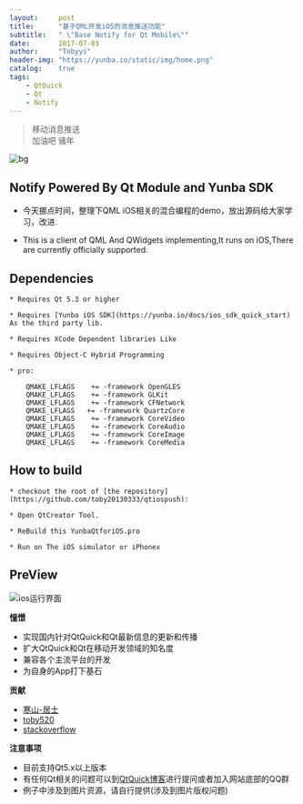 ```yaml
---
layout:     post
title:      "基于QML开发iOS的消息推送功能"
subtitle:   " \"Base Notify for Qt Mobile\""
date:       2017-07-03
author:     "Tobyyi"
header-img: "https://yunba.io/static/img/home.png"
catalog:    true
tags:
    - QtQuick
    - Qt
    - Notify
---
```


>  移动消息推送
> <br/>
>  加油吧 骚年

![bg](https://yunba.io/static/img/introduce.jpg)

## Notify Powered By Qt Module and Yunba SDK

* 今天挪点时间，整理下QML iOS相关的混合编程的demo，放出源码给大家学习，改进.

* This is a client of QML And QWidgets implementing,It runs on iOS,There are currently officially supported.


## Dependencies


    * Requires Qt 5.3 or higher

    * Requires [Yunba iOS SDK](https://yunba.io/docs/ios_sdk_quick_start) As the third party lib.

    * Requires XCode Dependent libraries Like

    * Requires Object-C Hybrid Programming

    * pro:

```
    QMAKE_LFLAGS    += -framework OpenGLES
    QMAKE_LFLAGS    += -framework GLKit
    QMAKE_LFLAGS    += -framework CFNetwork
    QMAKE_LFLAGS   += -framework QuartzCore
    QMAKE_LFLAGS    += -framework CoreVideo
    QMAKE_LFLAGS    += -framework CoreAudio
    QMAKE_LFLAGS    += -framework CoreImage
    QMAKE_LFLAGS    += -framework CoreMedia

```

## How to build

    * checkout the root of [the repository](https://github.com/toby20130333/qtiospush):

    * Open QtCreator Tool.

    * ReBuild this YunbaQtforiOS.pro

    * Run on The iOS simulator or iPhonex

## PreView

![ios运行界面](http://qtddui.b0.upaiyun.com/gitdir/33333.png)

**憧憬**

* 实现国内针对QtQuick和Qt最新信息的更新和传播
* 扩大QtQuick和Qt在移动开发领域的知名度
* 兼容各个主流平台的开发
* 为自身的App打下基石


**贡献**

* [寒山-居士](https://github.com/toby20130333)
* [toby520](http://www.heilqt.com)
* [stackoverflow](https://stackoverflow.com/questions/22393287/qt-multimedia-how-to-force-read-tags-from-media-file)

**注意事项**

* 目前支持Qt5.x以上版本
* 有任何Qt相关的问题可以到[QtQuick博客](http://www.heilqt.com)进行提问或者加入网站底部的QQ群
* 例子中涉及到图片资源，请自行提供(涉及到图片版权问题)
